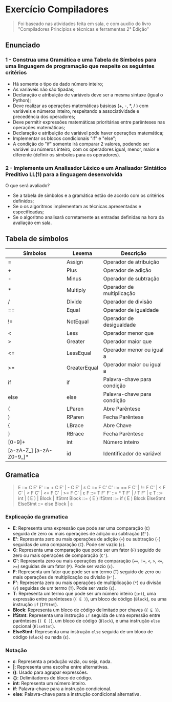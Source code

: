 # Exercício Compiladores

> Foi baseado nas atividades feita em sala, e com auxilio do livro "Compiladores Princípios e técnicas e ferramentas 2° Edição"

## Enunciado

### 1 - Construa uma Gramática e uma Tabela de Símbolos para uma linguagem de programação que respeite os seguintes critérios

- Há somente o tipo de dado número inteiro;
- As variáveis não são tipadas;
- Declaração e atribuição de variáveis deve ser a mesma sintaxe (igual o Python);
- Deve realizar as operações matemáticas básicas (+, -, *, / ) com variáveis e números inteiro, respeitando a associatividade e precedência dos operadores;
- Deve permitir expressões matemáticas prioritárias entre parênteses nas operações matemáticas;
- Declaração e atribuição de variável pode haver operações matemática;
- Implementar os blocos condicionais "if" e "else";
- A condição do "if" somente irá comparar 2 valores, podendo ser variável ou números inteiro, com os operadores igual, menor, maior e diferente (definir os símbolos para os operadores).

### 2 - Implemente um Analisador Léxico e um Analisador Sintático Preditivo LL(1) para a linguagem desenvolvida

O que será avaliado?

- Se a tabela de símbolos e a gramática estão de acordo com os critérios definidos;
- Se o os algoritmos implementam as técnicas apresentadas e especificadas;
- Se o algoritmo analisará corretamente as entradas definidas na hora da avaliação em sala.

## Tabela de símbolos

| Símbolos | Lexema    | Descrição |
|----------|-----------|-----------|
| =        | Assign    | Operador de atribuição |
| +        | Plus      | Operador de adição |
| -        | Minus     | Operador de subtração |
| *        | Multiply  | Operador de multiplicação |
| /        | Divide    | Operador de divisão |
| ==       | Equal     | Operador de igualdade |
| !=       | NotEqual  | Operador de desigualdade |
| <        | Less      | Operador menor que |
| >        | Greater   | Operador maior que |
| <=       | LessEqual | Operador menor ou igual a |
| >=       | GreaterEqual | Operador maior ou igual a |
| if       | if     | Palavra-chave para condição |
| else     | else   | Palavra-chave para condição |
| (        | LParen | Abre Parêntese  |
| )        | RParen | Fecha Parêntese  |
| {        | LBrace |  Abre Chave |
| }        | RBrace | Fecha Parêntese  |
| [0-9]+   | int | Número inteiro |
| [a-zA-Z_] [a-zA-Z0-9_]* | id | Identificador de variável |

## Gramatica

> E           ::= C E'
> E'          ::= + C E' | - C E' | ε
> C           ::= F C'
> C'          ::= == F C' | != F C' | < F C' | > F C' | <= F C' | >= F C' | ε
> F           ::= T F'
> F'          ::= * T F' | / T F' | ε
> T           ::= int | ( E ) | Block | IfStmt
> Block       ::= { E }
> IfStmt      ::= if ( E ) Block ElseStmt
> ElseStmt    ::= else Block | ε

### Explicação da gramatica

- **E**: Representa uma expressão que pode ser uma comparação (`C`) seguida de zero ou mais operações de adição ou subtração (`E'`).
- **E'**: Representa zero ou mais operações de adição (`+`) ou subtração (`-`) seguidas de uma comparação (`C`). Pode ser vazio (`ε`).
- **C**: Representa uma comparação que pode ser um fator (`F`) seguido de zero ou mais operações de comparação (`C'`).
- **C'**: Representa zero ou mais operações de comparação (`==`, `!=`, `<`, `>`, `<=`, `>=`) seguidas de um fator (`F`). Pode ser vazio (`ε`).
- **F**: Representa um fator que pode ser um termo (`T`) seguido de zero ou mais operações de multiplicação ou divisão (`F'`).
- **F'**: Representa zero ou mais operações de multiplicação (`*`) ou divisão (`/`) seguidas de um termo (`T`). Pode ser vazio (`ε`).
- **T**: Representa um termo que pode ser um número inteiro (`int`), uma expressão entre parênteses (`( E )`), um bloco de código (`Block`), ou uma instrução `if` (`IfStmt`).
- **Block**: Representa um bloco de código delimitado por chaves (`{ E }`).
- **IfStmt**: Representa uma instrução `if` seguida de uma expressão entre parênteses (`( E )`), um bloco de código (`Block`), e uma instrução `else` opcional (`ElseStmt`).
- **ElseStmt**: Representa uma instrução `else` seguida de um bloco de código (`Block`) ou nada (`ε`).

### Notação

- **ε**: Representa a produção vazia, ou seja, nada.
- **|**: Representa uma escolha entre alternativas.
- **()**: Usado para agrupar expressões.
- **{}**: Delimitadores de bloco de código.
- **int**: Representa um número inteiro.
- **if**: Palavra-chave para a instrução condicional.
- **else**: Palavra-chave para a instrução condicional alternativa.